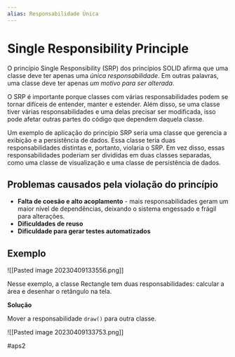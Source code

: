 ```yaml
---
alias: Responsabilidade Única
---
```


# Single Responsibility Principle

O princípio Single Responsibility (SRP) dos princípios SOLID afirma que uma classe deve ter apenas uma *única responsabilidade*. Em outras palavras, uma classe deve ter apenas *um motivo para ser alterada*.

O SRP é importante porque classes com várias responsabilidades podem se tornar difíceis de entender, manter e estender. Além disso, se uma classe tiver várias responsabilidades e uma delas precisar ser modificada, isso pode afetar outras partes do código que dependem daquela classe.

Um exemplo de aplicação do princípio SRP seria uma classe que gerencia a exibição e a persistência de dados. Essa classe teria duas responsabilidades distintas e, portanto, violaria o SRP. Em vez disso, essas responsabilidades poderiam ser divididas em duas classes separadas, como uma classe de visualização e uma classe de persistência de dados.

## Problemas causados pela violação do princípio

- **Falta de coesão e alto acoplamento** - mais responsabilidades geram um maior nível de dependências, deixando o sistema engessado e frágil para alterações.
- **Dificuldades de reuso**
- **Dificuldade para gerar testes automatizados**

## Exemplo

![[Pasted image 20230409133556.png]]

Nesse exemplo, a classe Rectangle tem duas responsabilidades: calcular a área e desenhar o retângulo na tela.

**Solução**

Mover a responsabilidade `draw()` para outra classe.

![[Pasted image 20230409133753.png]]


#aps2

